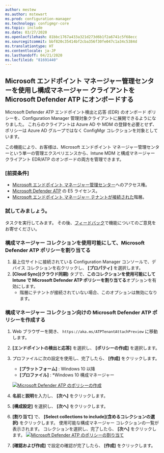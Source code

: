 ```yaml
---
author: mestew
ms.author: mstewart
ms.prod: configuration-manager
ms.technology: configmgr-core
ms.topic: include
ms.date: 03/27/2020
ms.openlocfilehash: 81bbc1767a433a321d273d6b1f2a6741c5f68ecc
ms.sourcegitcommit: bbf820c35414bf2cba356f30fe047c1a34c5384d
ms.translationtype: HT
ms.contentlocale: ja-JP
ms.lasthandoff: 04/21/2020
ms.locfileid: "81691440"
---
```

## <a name="onboard-configuration-manager-clients-to-microsoft-defender-atp-via-the-microsoft-endpoint-manager-admin-center"></a><a name="bkmk_atp"></a> Microsoft エンドポイント マネージャー管理センターを使用し構成マネージャー クライアントを Microsoft Defender ATP にオンボードする
<!--5961658-->
Microsoft Defender ATP エンドポイント検出と応答 (EDR) のオンボード ポリシーを、Configuration Manager 管理対象クライアントに展開できるようになりました。 これらのクライアントは Azure AD や MDM の登録を必要とせず、ポリシーは Azure AD グループではなく ConfigMgr コレクションを対象としています。

この機能により、お客様は、Microsoft エンドポイント マネージャー管理センターという単一の管理エクスペリエンスから、Intune MDM と構成マネージャー クライアント EDR/ATP のオンボードの両方を管理できます。

### <a name="prerequisites"></a>[前提条件]

- [Microsoft エンドポイント マネージャー管理センター](https://endpoint.microsoft.com/)へのアクセス権。
- [Microsoft Defender ATP](https://docs.microsoft.com/windows/security/threat-protection/microsoft-defender-atp/minimum-requirements#licensing-requirements) の E5 ライセンス。
- [Microsoft エンドポイント マネージャー テナントが接続された](https://docs.microsoft.com/configmgr/core/get-started/2020/technical-preview-2002-2#bkmk_attach)階層。

### <a name="try-it-out"></a>試してみましょう。

タスクを実行してみます。 その後、[フィードバック](../../technical-preview-2003.md#bkmk_feedback)で機能についてのご意見をお寄せください。

### <a name="make-configuration-manager-collections-available-to-assign-microsoft-defender-atp-policies"></a>構成マネージャー コレクションを使用可能にして、Microsoft Defender ATP ポリシーを割り当てる

1. 最上位サイトに接続されている Configuration Manager コンソールで、デバイス コレクションを右クリックし、 **[プロパティ]** を選択します。
1. **[Cloud Sync]\(クラウド同期\)** タブで、**このコレクションを使用可能にして Intune で Microsoft Defender ATP ポリシーを割り当てる**オプションを有効にします。
   - 階層にテナントが接続されていない場合、このオプションは無効になります。

### <a name="create-microsoft-defender-atp-policy-for-configuration-manager-collections"></a>構成マネージャー コレクション向けの Microsoft Defender ATP ポリシーを作成する

1. Web ブラウザーを開き、 `https://aka.ms/ATPTenantAttachPreview` に移動します。
1. **[エンドポイントの検出と応答]** を選択し、 **[ポリシーの作成]** を選択します。
1. プロファイルに次の設定を使用し、完了したら、 **[作成]** をクリックします。
   - **[プラットフォーム]** : Windows 10 以降
   - **[プロファイル]** : *Windows 10 構成マネージャー

   [![Microsoft Defender ATP のポリシーの作成](../../media/5691658-create-atp-policy.png)](../../media/5691658-create-atp-policy.png#lightbox)
1. **名前**と**説明**を入力し、 **[次へ]** をクリックします。
1. **[構成設定]** を選択し、 **[次へ]** をクリックします。
1. **[割り当て]** で、 **[Select collections to include]\(含めるコレクションの選択\)** をクリックします。 使用可能な構成マネージャー コレクションの一覧が表示されます。 コレクションを選択し、完了したら、 **[次へ]** をクリックします。
   [![Microsoft Defender ATP のポリシーの割り当て](../../media/5691658-assign-atp-policy.png)](../../media/5691658-assign-atp-policy.png#lightbox)
1. **[確認および作成]** で設定の確認が完了したら、 **[作成]** をクリックします。